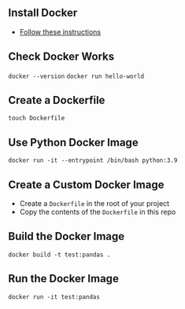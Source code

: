 ## Install Docker
- [Follow these instructions](https://docs.docker.com/install/)

## Check Docker Works
`docker --version`
`docker run hello-world`

## Create a Dockerfile
`touch Dockerfile`

## Use Python Docker Image
`docker run -it --entrypoint /bin/bash python:3.9`

## Create a Custom Docker Image
- Create a `Dockerfile` in the root of your project
- Copy the contents of the `Dockerfile` in this repo

## Build the Docker Image
`docker build -t test:pandas .`

## Run the Docker Image
`docker run -it test:pandas`